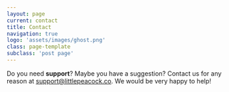 ```yaml
---
layout: page
current: contact
title: Contact
navigation: true
logo: 'assets/images/ghost.png'
class: page-template
subclass: 'post page'
---
```


Do you need <b>support</b>? Maybe you have a suggestion? Contact us for any reason at <a href="mailto:support@littlepeacock.co">support@littlepeacock.co</a>. We would be very happy to help!
